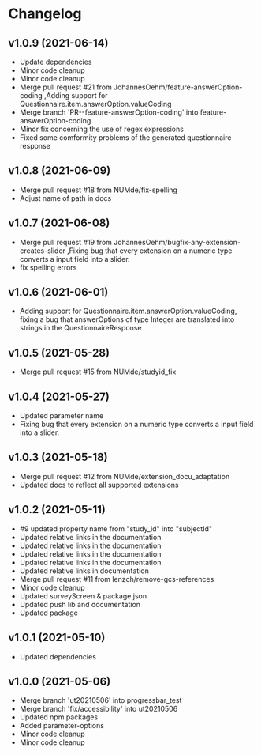 **Changelog**
==========================================
**v1.0.9 (2021-06-14)**
---------------------------------------------------------------------------
* Update dependencies
* Minor code cleanup
* Minor code cleanup
* Merge pull request #21 from JohannesOehm/feature-answerOption-coding ,Adding support for Questionnaire.item.answerOption.valueCoding
* Merge branch 'PR--feature-answerOption-coding' into feature-answerOption-coding
* Minor fix concerning the use of regex expressions
* Fixed some comformity problems of the generated questionnaire response

**v1.0.8 (2021-06-09)**
---------------------------------------------------------------------------
* Merge pull request #18 from NUMde/fix-spelling
* Adjust name of path in docs

**v1.0.7 (2021-06-08)**
---------------------------------------------------------------------------
* Merge pull request #19 from JohannesOehm/bugfix-any-extension-creates-slider
,Fixing bug that every extension on a numeric type converts a input field into a slider.
* fix spelling errors


**v1.0.6 (2021-06-01)**
--------------------------------------------------------------------------
* Adding support for Questionnaire.item.answerOption.valueCoding, fixing a bug that answerOptions of type Integer are translated into strings in the QuestionnaireResponse

**v1.0.5 (2021-05-28)**
--------------------------------------------------------------------------
* Merge pull request #15 from NUMde/studyid_fix

**v1.0.4 (2021-05-27)**
--------------------------------------------------------------------------
* Updated parameter name
* Fixing bug that every extension on a numeric type converts a input field  into a slider.

**v1.0.3 (2021-05-18)**
------------------------------------------------------------------
* Merge pull request \#12 from NUMde\/extension_docu_adaptation
* Updated docs to reflect all supported extensions

**v1.0.2 (2021-05-11)**
-------------------------------------------------------------------
* \#9 updated property name from \"study_id\" into \"subjectId\"
* Updated relative links in the documentation
* Updated relative links in the documentation
* Updated relative links in the documentation
* Updated relative links in the documentation
* Updated relative links in documentation
* Merge pull request #11 from lenzch/remove-gcs-references
* Minor code cleanup
* Updated surveyScreen & package.json
* Updated push lib and documentation
* Updated package

**v1.0.1 (2021-05-10)**
--------------------------------------------------------------
* Updated dependencies

**v1.0.0 (2021-05-06)**
--------------------------------------------------------------
* Merge branch \'ut20210506\' into progressbar_test
* Merge branch \'fix/accessibility\' into ut20210506
* Updated npm packages
* Added parameter-options
* Minor code cleanup
* Minor code cleanup